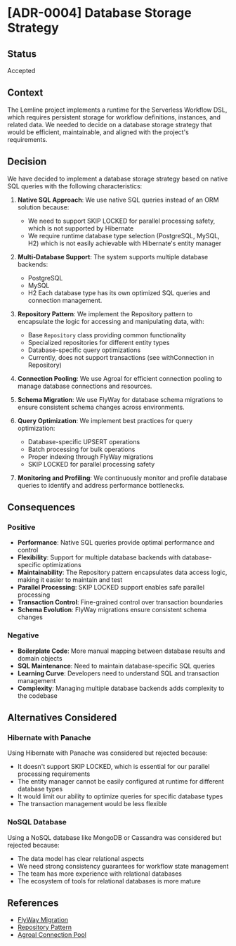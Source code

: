 # [ADR-0004] Database Storage Strategy

## Status

Accepted

## Context

The Lemline project implements a runtime for the Serverless Workflow DSL, which requires persistent storage for workflow
definitions, instances, and related data. We needed to decide on a database storage strategy that would be efficient,
maintainable, and aligned with the project's requirements.

## Decision

We have decided to implement a database storage strategy based on native SQL queries with the following characteristics:

1. **Native SQL Approach**: We use native SQL queries instead of an ORM solution because:
    - We need to support SKIP LOCKED for parallel processing safety, which is not supported by Hibernate
    - We require runtime database type selection (PostgreSQL, MySQL, H2) which is not easily achievable with Hibernate's
      entity manager

2. **Multi-Database Support**: The system supports multiple database backends:
    - PostgreSQL
    - MySQL
    - H2
      Each database type has its own optimized SQL queries and connection management.

3. **Repository Pattern**: We implement the Repository pattern to encapsulate the logic for accessing and manipulating
   data, with:
    - Base `Repository` class providing common functionality
    - Specialized repositories for different entity types
    - Database-specific query optimizations
    - Currently, does not support transactions (see withConnection in Repository)

4. **Connection Pooling**: We use Agroal for efficient connection pooling to manage database connections and resources.

5. **Schema Migration**: We use FlyWay for database schema migrations to ensure consistent schema changes across
   environments.

6. **Query Optimization**: We implement best practices for query optimization:
    - Database-specific UPSERT operations
    - Batch processing for bulk operations
    - Proper indexing through FlyWay migrations
    - SKIP LOCKED for parallel processing safety

7. **Monitoring and Profiling**: We continuously monitor and profile database queries to identify and address
   performance bottlenecks.

## Consequences

### Positive

- **Performance**: Native SQL queries provide optimal performance and control
- **Flexibility**: Support for multiple database backends with database-specific optimizations
- **Maintainability**: The Repository pattern encapsulates data access logic, making it easier to maintain and test
- **Parallel Processing**: SKIP LOCKED support enables safe parallel processing
- **Transaction Control**: Fine-grained control over transaction boundaries
- **Schema Evolution**: FlyWay migrations ensure consistent schema changes

### Negative

- **Boilerplate Code**: More manual mapping between database results and domain objects
- **SQL Maintenance**: Need to maintain database-specific SQL queries
- **Learning Curve**: Developers need to understand SQL and transaction management
- **Complexity**: Managing multiple database backends adds complexity to the codebase

## Alternatives Considered

### Hibernate with Panache

Using Hibernate with Panache was considered but rejected because:

- It doesn't support SKIP LOCKED, which is essential for our parallel processing requirements
- The entity manager cannot be easily configured at runtime for different database types
- It would limit our ability to optimize queries for specific database types
- The transaction management would be less flexible

### NoSQL Database

Using a NoSQL database like MongoDB or Cassandra was considered but rejected because:

- The data model has clear relational aspects
- We need strong consistency guarantees for workflow state management
- The team has more experience with relational databases
- The ecosystem of tools for relational databases is more mature

## References

- [FlyWay Migration](https://flywaydb.org/)
- [Repository Pattern](https://martinfowler.com/eaaCatalog/repository.html)
- [Agroal Connection Pool](https://quarkus.io/guides/datasource)
